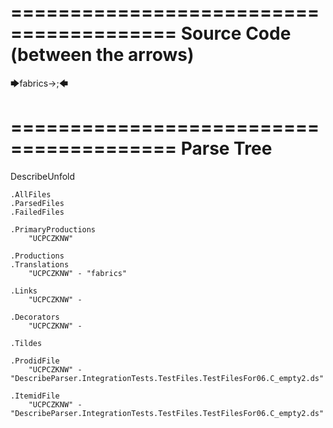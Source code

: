 ========================================
Source Code (between the arrows)
========================================

🡆fabrics->;🡄

========================================
Parse Tree
========================================
DescribeUnfold

    .AllFiles
    .ParsedFiles
    .FailedFiles

    .PrimaryProductions
        "UCPCZKNW" 

    .Productions
    .Translations
        "UCPCZKNW" - "fabrics"

    .Links
        "UCPCZKNW" - 

    .Decorators
        "UCPCZKNW" - 

    .Tildes

    .ProdidFile
        "UCPCZKNW" - "DescribeParser.IntegrationTests.TestFiles.TestFilesFor06.C_empty2.ds"

    .ItemidFile
        "UCPCZKNW" - "DescribeParser.IntegrationTests.TestFiles.TestFilesFor06.C_empty2.ds"

